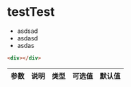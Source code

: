# testTest
- asdsad
- asdasd
- asdas

```html
<div></div>
```

| 参数      | 说明          | 类型      | 可选值                           | 默认值  |
|---------- |-------------- |---------- |--------------------------------  |-------- |
